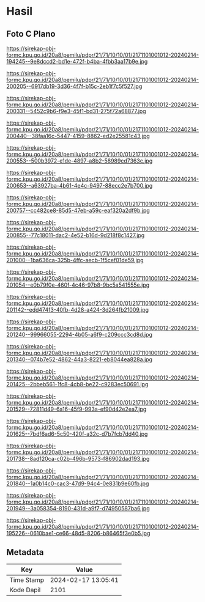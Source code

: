 # Hasil

## Foto C Plano

https://sirekap-obj-formc.kpu.go.id/20a8/pemilu/pdpr/21/71/10/10/01/2171101001012-20240214-194245--9e8dccd2-bd1e-472f-b4ba-4fbb3aa17b9e.jpg

https://sirekap-obj-formc.kpu.go.id/20a8/pemilu/pdpr/21/71/10/10/01/2171101001012-20240214-200205--6917db19-3d36-4f7f-b15c-2eb1f7c5f527.jpg

https://sirekap-obj-formc.kpu.go.id/20a8/pemilu/pdpr/21/71/10/10/01/2171101001012-20240214-200331--5452c9b6-f9e3-45f1-bd31-275f72a68877.jpg

https://sirekap-obj-formc.kpu.go.id/20a8/pemilu/pdpr/21/71/10/10/01/2171101001012-20240214-200440--38faa16c-5447-4159-8862-ed2e25581c43.jpg

https://sirekap-obj-formc.kpu.go.id/20a8/pemilu/pdpr/21/71/10/10/01/2171101001012-20240214-200553--500b3972-e1de-4897-a8b2-58989cd7363c.jpg

https://sirekap-obj-formc.kpu.go.id/20a8/pemilu/pdpr/21/71/10/10/01/2171101001012-20240214-200653--a63927ba-4b61-4e4c-9497-88ecc2e7b700.jpg

https://sirekap-obj-formc.kpu.go.id/20a8/pemilu/pdpr/21/71/10/10/01/2171101001012-20240214-200757--cc482ce8-85d5-47eb-a59c-eaf320a2df9b.jpg

https://sirekap-obj-formc.kpu.go.id/20a8/pemilu/pdpr/21/71/10/10/01/2171101001012-20240214-200855--77c18011-dac2-4e52-b16d-9d218f8c1427.jpg

https://sirekap-obj-formc.kpu.go.id/20a8/pemilu/pdpr/21/71/10/10/01/2171101001012-20240214-201000--1ba636ca-325b-4ffc-aecb-1f5cef01de59.jpg

https://sirekap-obj-formc.kpu.go.id/20a8/pemilu/pdpr/21/71/10/10/01/2171101001012-20240214-201054--e0b79f0e-460f-4c46-97b8-9bc5a541555e.jpg

https://sirekap-obj-formc.kpu.go.id/20a8/pemilu/pdpr/21/71/10/10/01/2171101001012-20240214-201142--edd474f3-40fb-4d28-a424-3d264fb21009.jpg

https://sirekap-obj-formc.kpu.go.id/20a8/pemilu/pdpr/21/71/10/10/01/2171101001012-20240214-201240--99966055-2294-4b05-a6f9-c209ccc3cd8d.jpg

https://sirekap-obj-formc.kpu.go.id/20a8/pemilu/pdpr/21/71/10/10/01/2171101001012-20240214-201340--074b7e52-4862-44a3-8221-eb8044ea828a.jpg

https://sirekap-obj-formc.kpu.go.id/20a8/pemilu/pdpr/21/71/10/10/01/2171101001012-20240214-201425--2bbeb561-1fc8-4cb8-be22-c9283ec50691.jpg

https://sirekap-obj-formc.kpu.go.id/20a8/pemilu/pdpr/21/71/10/10/01/2171101001012-20240214-201529--72811d49-6a16-45f9-993a-ef90d42e2ea7.jpg

https://sirekap-obj-formc.kpu.go.id/20a8/pemilu/pdpr/21/71/10/10/01/2171101001012-20240214-201625--7bdf6ad6-5c50-420f-a32c-d7b7fcb7dd40.jpg

https://sirekap-obj-formc.kpu.go.id/20a8/pemilu/pdpr/21/71/10/10/01/2171101001012-20240214-201738--8ad120ca-c02b-496b-9573-f86902dad193.jpg

https://sirekap-obj-formc.kpu.go.id/20a8/pemilu/pdpr/21/71/10/10/01/2171101001012-20240214-201840--1a0b14c0-cac3-47d9-94c4-0e831b9e60fb.jpg

https://sirekap-obj-formc.kpu.go.id/20a8/pemilu/pdpr/21/71/10/10/01/2171101001012-20240214-201949--3a058354-8190-431d-a9f7-d74950587ba6.jpg

https://sirekap-obj-formc.kpu.go.id/20a8/pemilu/pdpr/21/71/10/10/01/2171101001012-20240214-195226--0610bae1-ce66-48d5-8206-b86465f3e0b5.jpg


## Metadata

| Key        | Value               |
| ---------- | ------------------- |
| Time Stamp | 2024-02-17 13:05:41 |
| Kode Dapil | 2101                |



